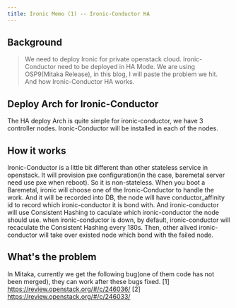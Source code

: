 ```yaml
---
title: Ironic Memo (1) -- Ironic-Conductor HA
---
```


## Background

> We need to deploy Ironic for private openstack cloud. Ironic-Conductor need to be deployed
in HA Mode. We are using OSP9(Mitaka Release), in this blog, I will paste the problem we hit.
And how Ironic-Conductor HA works.

## Deploy Arch for Ironic-Conductor

The HA deploy Arch is quite simple for ironic-conductor, we have 3 controller nodes.
Ironic-Conductor will be installed in each of the nodes.

## How it works

Ironic-Conductor is a little bit different than other stateless service in openstack.
It will provision pxe configuration(in the case, baremetal server need use pxe when reboot).
So it is non-stateless. When you boot a Baremetal, ironic will choose one of the Ironic-Conductor
to handle the work. And it will be recorded into DB, the node will have conductor_affinity id to
record which ironic-conductor it is bond with. And ironic-conductor will use Consistent Hashing to
caculate which ironic-conductor the node should use. when ironic-conductor is down, by default, ironic-conductor
will recaculate the Consistent Hashing every 180s. Then, other alived ironic-conductor will take over
existed node which bond with the failed node.

## What's the problem

In Mitaka, currently we get the following bug(one of them code has not been merged), they can work after these bugs fixed.
[1]  https://review.openstack.org/#/c/246036/
[2]  https://review.openstack.org/#/c/246033/
